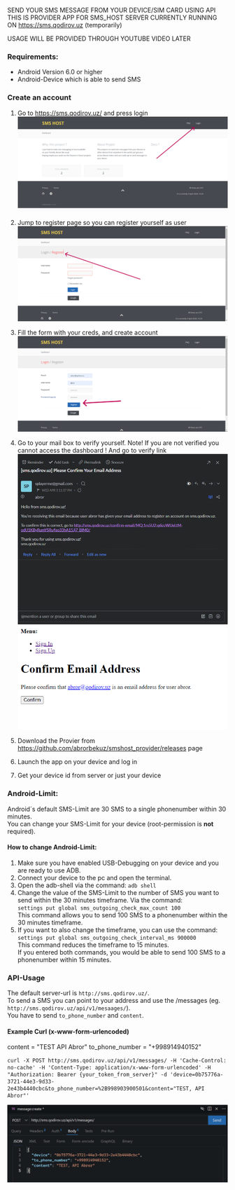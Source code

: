 SEND YOUR SMS MESSAGE FROM YOUR DEVICE/SIM CARD USING API
THIS IS PROVIDER APP FOR SMS_HOST SERVER CURRENTLY RUNNING ON https://sms.qodirov.uz (temporarily)

USAGE WILL BE PROVIDED THROUGH YOUTUBE VIDEO LATER

### Requirements:
- Android Version 6.0 or higher
- Android-Device which is able to send SMS

### Create an account
1. Go to https://sms.qodirov.uz/ and press login
![index](https://github.com/abrorbekuz/smshost_provider/blob/main/images/index.png?raw=true)

2. Jump to register page so you can register yourself as user
![login](https://github.com/abrorbekuz/smshost_provider/blob/main/images/login.png?raw=true)
3. Fill the form with your creds, and create account
![register](https://github.com/abrorbekuz/smshost_provider/blob/main/images/register.png?raw=true)
4. Go to your mail box to verify yourself. Note! If you are not verified you cannot access the dashboard !
And go to verify link
![email](https://github.com/abrorbekuz/smshost_provider/blob/main/images/email_confirm.png?raw=true)
![register](https://github.com/abrorbekuz/smshost_provider/blob/main/images/email_confirm_after.png?raw=true)
5. Download the Provier from https://github.com/abrorbekuz/smshost_provider/releases page
6. Launch the app on your device and log in
7. Get your device id from server or just your device

### Android-Limit:
Android´s default SMS-Limit are 30 SMS to a single phonenumber within 30 minutes.  
You can change your SMS-Limit for your device (root-permission is **not** required).
#### How to change Android-Limit:
1. Make sure you have enabled USB-Debugging on your device and you are ready to use ADB.
2. Connect your device to the pc and open the terminal.
3. Open the adb-shell via the command: `adb shell`
4. Change the value of the SMS-Limit to the number of SMS you want to send within the 30 minutes timeframe. Via the command:  
`settings put global sms_outgoing_check_max_count 100`   
This command allows you to send 100 SMS to a phonenumber within the 30 minutes timeframe.
5. If you want to also change the timeframe, you can use the command:  
`settings put global sms_outgoing_check_interval_ms 900000`  
This command reduces the timeframe to 15 minutes.  
If you entered both commands, you would be able to send 100 SMS to a phonenumber within 15 minutes.
### API-Usage
The default server-url is `http://sms.qodirov.uz/`.  
To send a SMS you can point to your address and use the /messages (eg. `http://sms.qodirov.uz/api/v1/mesaages/`).  
You have to send `to_phone_number` and `content`.

#### Example Curl (x-www-form-urlencoded)
content = "TEST API Abror"
to_phone_number = "+998914940152"

```shell
curl -X POST http://sms.qodirov.uz/api/v1/messages/ -H 'Cache-Control: no-cache' -H 'Content-Type: application/x-www-form-urlencoded' -H "Authorization: Bearer {your_token_from_server}" -d 'device=0b75776a-3721-44e3-9d33-2e43b4440cbc&to_phone_number=%2B998903900501&content="TEST, API Abror"'
```

![request](https://github.com/abrorbekuz/smshost_provider/blob/main/images/request.png?raw=true)

